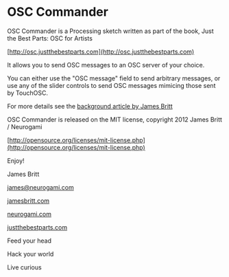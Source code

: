 # OSC Commander #


OSC Commander is a Processing sketch written as part of the book, Just the Best Parts: OSC for Artists 

[http://osc.justthebestparts.com](http://osc.justthebestparts.com)



It allows you to send OSC messages to an OSC server of your choice.

You can either use the "OSC message" field to send arbitrary messages, or use any of the slider controls to send OSC messages mimicing those sent by TouchOSC.



For more details see the [background article by James Britt](http://jamesbritt.com/posts/osc-commander-part-one.html)



OSC Commander is released on the MIT license, copyright 2012 James Britt / Neurogami

[http://opensource.org/licenses/mit-license.php](http://opensource.org/licenses/mit-license.php)




Enjoy!

James Britt

james@neurogami.com


[jamesbritt.com](http://jamesbritt.com) 

[neurogami.com](http://neurogami.com) 

[justthebestparts.com](http://justthebestparts.com)


Feed your head

Hack your world

Live curious
